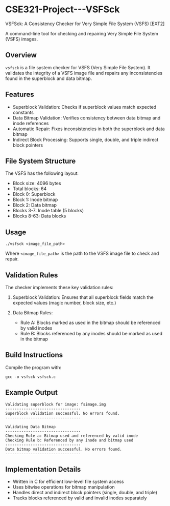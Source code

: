 # CSE321-Project---VSFSck
VSFSck: A Consistency Checker for Very Simple File System (VSFS) [EXT2]

A command-line tool for checking and repairing Very Simple File System (VSFS) images.

## Overview

`vsfsck` is a file system checker for VSFS (Very Simple File System). It validates the integrity of a VSFS image file and repairs any inconsistencies found in the superblock and data bitmap.

## Features

- Superblock Validation: Checks if superblock values match expected constants
- Data Bitmap Validation: Verifies consistency between data bitmap and inode references
- Automatic Repair: Fixes inconsistencies in both the superblock and data bitmap
- Indirect Block Processing: Supports single, double, and triple indirect block pointers

## File System Structure

The VSFS has the following layout:
- Block size: 4096 bytes
- Total blocks: 64
- Block 0: Superblock
- Block 1: Inode bitmap
- Block 2: Data bitmap
- Blocks 3-7: Inode table (5 blocks)
- Blocks 8-63: Data blocks

## Usage

```
./vsfsck <image_file_path>
```

Where `<image_file_path>` is the path to the VSFS image file to check and repair.

## Validation Rules

The checker implements these key validation rules:

1. Superblock Validation: Ensures that all superblock fields match the expected values (magic number, block size, etc.)

2. Data Bitmap Rules:
   - Rule A: Blocks marked as used in the bitmap should be referenced by valid inodes
   - Rule B: Blocks referenced by any inodes should be marked as used in the bitmap

## Build Instructions

Compile the program with:

```
gcc -o vsfsck vsfsck.c
```

## Example Output

```
Validating superblock for image: fsimage.img
---------------------------------
Superblock validation successful. No errors found.
---------------------------------

Validating Data Bitmap
---------------------------------
Checking Rule a: Bitmap used and referenced by valid inode
Checking Rule b: Referenced by any inode and bitmap used
---------------------------------
Data bitmap validation successful. No errors found.
---------------------------------
```

## Implementation Details

- Written in C for efficient low-level file system access
- Uses bitwise operations for bitmap manipulation
- Handles direct and indirect block pointers (single, double, and triple)
- Tracks blocks referenced by valid and invalid inodes separately
